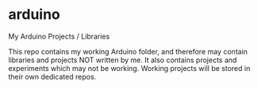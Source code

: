 # arduino
My Arduino Projects / Libraries

This repo contains my working Arduino folder, and therefore may contain libraries and projects NOT written by me.
It also contains projects and experiments which may not be working. 
Working projects will be stored in their own dedicated repos.
